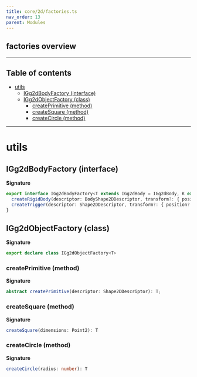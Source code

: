 ```yaml
---
title: core/2d/factories.ts
nav_order: 13
parent: Modules
---
```


## factories overview

---

<h2 class="text-delta">Table of contents</h2>

- [utils](#utils)
  - [IGg2dBodyFactory (interface)](#igg2dbodyfactory-interface)
  - [IGg2dObjectFactory (class)](#igg2dobjectfactory-class)
    - [createPrimitive (method)](#createprimitive-method)
    - [createSquare (method)](#createsquare-method)
    - [createCircle (method)](#createcircle-method)

---

# utils

## IGg2dBodyFactory (interface)

**Signature**

```ts
export interface IGg2dBodyFactory<T extends IGg2dBody = IGg2dBody, K extends IGg2dTrigger = IGg2dTrigger> {
  createRigidBody(descriptor: BodyShape2DDescriptor, transform?: { position?: Point2; rotation?: number }): T
  createTrigger(descriptor: Shape2DDescriptor, transform?: { position?: Point2; rotation?: number }): K
}
```

## IGg2dObjectFactory (class)

**Signature**

```ts
export declare class IGg2dObjectFactory<T>
```

### createPrimitive (method)

**Signature**

```ts
abstract createPrimitive(descriptor: Shape2DDescriptor): T;
```

### createSquare (method)

**Signature**

```ts
createSquare(dimensions: Point2): T
```

### createCircle (method)

**Signature**

```ts
createCircle(radius: number): T
```

